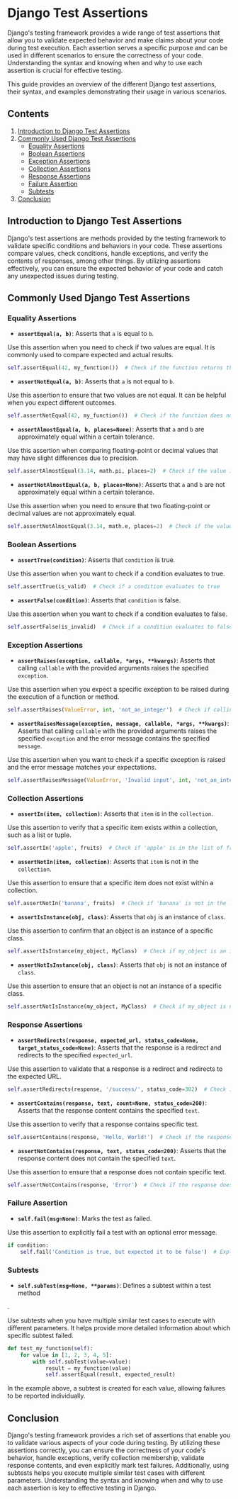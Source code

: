 # Django Test Assertions

Django's testing framework provides a wide range of test assertions that allow you to validate expected behavior and make claims about your code during test execution. Each assertion serves a specific purpose and can be used in different scenarios to ensure the correctness of your code. Understanding the syntax and knowing when and why to use each assertion is crucial for effective testing.

This guide provides an overview of the different Django test assertions, their syntax, and examples demonstrating their usage in various scenarios.

## Contents

1. [Introduction to Django Test Assertions](#introduction-to-django-test-assertions)
2. [Commonly Used Django Test Assertions](#commonly-used-django-test-assertions)
    - [Equality Assertions](#equality-assertions)
    - [Boolean Assertions](#boolean-assertions)
    - [Exception Assertions](#exception-assertions)
    - [Collection Assertions](#collection-assertions)
    - [Response Assertions](#response-assertions)
    - [Failure Assertion](#failure-assertion)
    - [Subtests](#subtests)
3. [Conclusion](#conclusion)

## Introduction to Django Test Assertions

Django's test assertions are methods provided by the testing framework to validate specific conditions and behaviors in your code. These assertions compare values, check conditions, handle exceptions, and verify the contents of responses, among other things. By utilizing assertions effectively, you can ensure the expected behavior of your code and catch any unexpected issues during testing.

## Commonly Used Django Test Assertions

### Equality Assertions

- **`assertEqual(a, b)`**: Asserts that `a` is equal to `b`.

Use this assertion when you need to check if two values are equal. It is commonly used to compare expected and actual results.

```python
self.assertEqual(42, my_function())  # Check if the function returns the expected value
```

- **`assertNotEqual(a, b)`**: Asserts that `a` is not equal to `b`.

Use this assertion to ensure that two values are not equal. It can be helpful when you expect different outcomes.

```python
self.assertNotEqual(42, my_function())  # Check if the function does not return the expected value
```

- **`assertAlmostEqual(a, b, places=None)`**: Asserts that `a` and `b` are approximately equal within a certain tolerance.

Use this assertion when comparing floating-point or decimal values that may have slight differences due to precision.

```python
self.assertAlmostEqual(3.14, math.pi, places=2)  # Check if the value is approximately equal within 2 decimal places
```

- **`assertNotAlmostEqual(a, b, places=None)`**: Asserts that `a` and `b` are not approximately equal within a certain tolerance.

Use this assertion when you need to ensure that two floating-point or decimal values are not approximately equal.

```python
self.assertNotAlmostEqual(3.14, math.e, places=2)  # Check if the value is not approximately equal within 2 decimal places
```

### Boolean Assertions

- **`assertTrue(condition)`**: Asserts that `condition` is true.

Use this assertion when you want to check if a condition evaluates to true.

```python
self.assertTrue(is_valid)  # Check if a condition evaluates to true
```

- **`assertFalse(condition)`**: Asserts that `condition` is false.

Use this assertion when you want to check if a condition evaluates to false.

```python
self.assertFalse(is_invalid)  # Check if a condition evaluates to false
```

### Exception Assertions

- **`assertRaises(exception, callable, *args, **kwargs)`**: Asserts that calling `callable` with the provided arguments raises the specified `exception`.

Use this assertion when you expect a specific exception to be raised during the execution of a function or method.

```python
self.assertRaises(ValueError, int, 'not_an_integer')  # Check if calling int() with a non-integer raises a ValueError
```

- **`assertRaisesMessage(exception, message, callable, *args, **kwargs)`**: Asserts that calling `callable` with the provided arguments raises the specified `exception` and the error message contains the specified `message`.

Use this assertion when you want to check if a specific exception is raised and the error message matches your expectations.

```python
self.assertRaisesMessage(ValueError, 'Invalid input', int, 'not_an_integer')  # Check if a ValueError is raised with the specified error message
```

### Collection Assertions

- **`assertIn(item, collection)`**: Asserts that `item` is in the `collection`.

Use this assertion to verify that a specific item exists within a collection, such as a list or tuple.

```python
self.assertIn('apple', fruits)  # Check if 'apple' is in the list of fruits
```

- **`assertNotIn(item, collection)`**: Asserts that `item` is not in the `collection`.

Use this assertion to ensure that a specific item does not exist within a collection.

```python
self.assertNotIn('banana', fruits)  # Check if 'banana' is not in the list of fruits
```

- **`assertIsInstance(obj, class)`**: Asserts that `obj` is an instance of `class`.

Use this assertion to confirm that an object is an instance of a specific class.

```python
self.assertIsInstance(my_object, MyClass)  # Check if my_object is an instance of MyClass
```

- **`assertNotIsInstance(obj, class)`**: Asserts that `obj` is not an instance of `class`.

Use this assertion to ensure that an object is not an instance of a specific class.

```python
self.assertNotIsInstance(my_object, MyClass)  # Check if my_object is not an instance of MyClass
```

### Response Assertions

- **`assertRedirects(response, expected_url, status_code=None, target_status_code=None)`**: Asserts that the response is a redirect and redirects to the specified `expected_url`.

Use this assertion to validate that a response is a redirect and redirects to the expected URL.

```python
self.assertRedirects(response, '/success/', status_code=302)  # Check if the response is a redirect to the '/success/' URL
```

- **`assertContains(response, text, count=None, status_code=200)`**: Asserts that the response content contains the specified `text`.

Use this assertion to verify that a response contains specific text.

```python
self.assertContains(response, 'Hello, World!')  # Check if the response contains the expected text 'Hello, World!'
```

- **`assertNotContains(response, text, status_code=200)`**: Asserts that the response content does not contain the specified `text`.

Use this assertion to ensure that a response does not contain specific text.

```python
self.assertNotContains(response, 'Error')  # Check if the response does not contain the text 'Error'
```

### Failure Assertion

- **`self.fail(msg=None)`**: Marks the test as failed.

Use this assertion to explicitly fail a test with an optional error message.

```python
if condition:
    self.fail('Condition is true, but expected it to be false')  # Explicitly fail the test
```

### Subtests

- **`self.subTest(msg=None, **params)`**: Defines a subtest within a test method

.

Use subtests when you have multiple similar test cases to execute with different parameters. It helps provide more detailed information about which specific subtest failed.

```python
def test_my_function(self):
    for value in [1, 2, 3, 4, 5]:
        with self.subTest(value=value):
            result = my_function(value)
            self.assertEqual(result, expected_result)
```

In the example above, a subtest is created for each value, allowing failures to be reported individually.

## Conclusion

Django's testing framework provides a rich set of assertions that enable you to validate various aspects of your code during testing. By utilizing these assertions correctly, you can ensure the correctness of your code's behavior, handle exceptions, verify collection membership, validate response contents, and even explicitly mark test failures. Additionally, using subtests helps you execute multiple similar test cases with different parameters. Understanding the syntax and knowing when and why to use each assertion is key to effective testing in Django.
